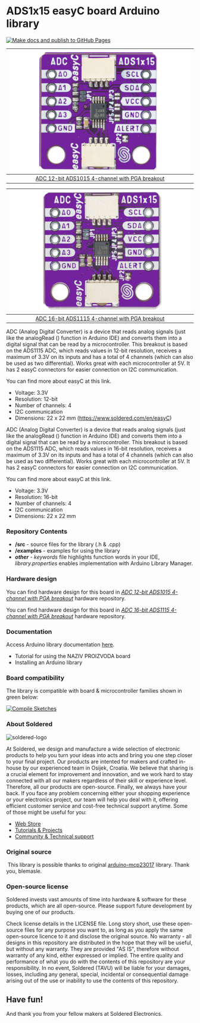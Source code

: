 # ADS1x15 easyC board Arduino library

[![Make docs and publish to GitHub Pages](https://github.com/e-radionicacom/Soldered-ADS1015-ADS1115-ADC-Arduino-Library/actions/workflows/make_docs.yml/badge.svg?branch=dev)](https://github.com/e-radionicacom/Soldered-ADS1015-ADS1115-ADC-Arduino-Library/actions/workflows/make_docs.yml)

| ![ADC 12-bit ADS1015 4-channel with PGA breakout](https://github.com/SolderedElectronics/ADC-12-bit-ADS1015-4-channel-with-PGA-breakout-hardware-design/blob/main/OUTPUTS/V1.1.1/333094.jpg) |
| :---------------------------------------------------------------------------------------------: |
| [ADC 12-bit ADS1015 4-channel with PGA breakout](https://www.solde.red/333094)           

| ![ADC 16-bit ADS1115 4-channel with PGA breakout](https://github.com/SolderedElectronics/ADC-16-bit-ADS1115-4-channel-with-PGA-breakout-hardware-design/blob/main/OUTPUTS/V1.1.1/333095.jpg) |
| :---------------------------------------------------------------------------------------------: |
| [ADC 16-bit ADS1115 4-channel with PGA breakout](https://www.solde.red/333095)                                                      |

ADC (Analog Digital Converter) is a device that reads analog signals (just like the analogRead () function in Arduino IDE) and converts them into a digital signal that can be read by a microcontroller. This breakout is based on the ADS1115 ADC, which reads values in 12-bit resolution, receives a maximum of 3.3V on its inputs and has a total of 4 channels (which can also be used as two differential). Works great with each microcontroller at 5V. It has 2 easyC connectors for easier connection on I2C communication.

You can find more about easyC at this link.

- Voltage: 3.3V
- Resolution: 12-bit
- Number of channels: 4
- I2C communication
- Dimensions: 22 x 22 mm (https://www.soldered.com/en/easyC)

ADC (Analog Digital Converter) is a device that reads analog signals (just like the analogRead () function in Arduino IDE) and converts them into a digital signal that can be read by a microcontroller. This breakout is based on the ADS1115 ADC, which reads values in 16-bit resolution, receives a maximum of 3.3V on its inputs and has a total of 4 channels (which can also be used as two differential). Works great with each microcontroller at 5V. It has 2 easyC connectors for easier connection on I2C communication.

You can find more about easyC at this link.

- Voltage: 3.3V
- Resolution: 16-bit
- Number of channels: 4
- I2C communication
- Dimensions: 22 x 22 mm

### Repository Contents
- **/src** - source files for the library (.h & .cpp)
- **/examples** - examples for using the library
- ***other*** - *keywords* file highlights function words in your IDE, *library.properties* enables implementation with Arduino Library Manager.

### Hardware design
You can find hardware design for this board in [*ADC 12-bit ADS1015 4-channel with PGA breakout*](https://github.com/SolderedElectronics/ADC-12-bit-ADS1015-4-channel-with-PGA-breakout-hardware-design) hardware repository.

You can find hardware design for this board in [*ADC 16-bit ADS1115 4-channel with PGA breakout*](https://github.com/SolderedElectronics/ADC-16-bit-ADS1115-4-channel-with-PGA-breakout-hardware-design) hardware repository.

### Documentation

Access Arduino library documentation [here](https://SolderedElectronics.github.io/Soldered-ADS1015-ADS1115-ADC-Arduino-Library/).

- Tutorial for using the NAZIV PROIZVODA board
- Installing an Arduino library

### Board compatibility

The library is compatible with board & microcontroller families shown in green below: 

[![Compile Sketches](http://github-actions.40ants.com/e-radionicacom/Soldered-ADS1015-ADS1115-ADC-Arduino-Library/matrix.svg?branch=dev&only=Compile%20Sketches)](https://github.com/e-radionicacom/Soldered-ADS1015-ADS1115-ADC-Arduino-Library/actions/workflows/compile_test.yml)


### About Soldered
<img src="https://raw.githubusercontent.com/e-radionicacom/Soldered-ADS1015-ADS1115-ADC-Arduino-Library/dev/extras/Soldered-logo-color.png" alt="soldered-logo" width="500"/>

At Soldered, we design and manufacture a wide selection of electronic products to help you turn your ideas into acts and bring you one step closer to your final project. Our products are intented for makers and crafted in-house by our experienced team in Osijek, Croatia. We believe that sharing is a crucial element for improvement and innovation, and we work hard to stay connected with all our makers regardless of their skill or experience level. Therefore, all our products are open-source. Finally, we always have your back. If you face any problem concerning either your shopping experience or your electronics project, our team will help you deal with it, offering efficient customer service and cost-free technical support anytime. Some of those might be useful for you:

- [Web Store](https://www.soldered.com/shop)
- [Tutorials & Projects](https://soldered.com/learn)
- [Community & Technical support](https://soldered.com/community)


### Original source
​
This library is possible thanks to original [arduino-mcp23017](https://github.com/blemasle/arduino-mcp23017) library. Thank you, blemasle. 


### Open-source license
Soldered invests vast amounts of time into hardware & software for these products, which are all open-source. Please support future development by buying one of our products. 

Check license details in the LICENSE file. Long story short, use these open-source files for any purpose you want to, as long as you apply the same open-source licence to it and disclose the original source. No warranty - all designs in this repository are distributed in the hope that they will be useful, but without any warranty. They are provided "AS IS", therefore without warranty of any kind, either expressed or implied. The entire quality and performance of what you do with the contents of this repository are your responsibility. In no event, Soldered (TAVU) will be liable for your damages, losses, including any general, special, incidental or consequential damage arising out of the use or inability to use the contents of this repository. 

## Have fun! 
And thank you from your fellow makers at Soldered Electronics.